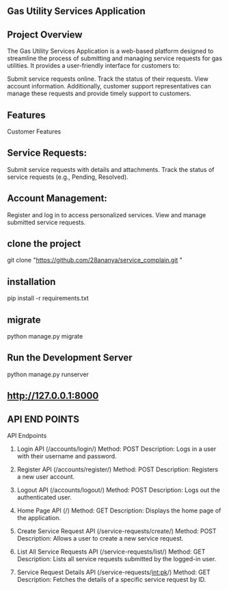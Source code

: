 ## Gas Utility Services Application
## Project Overview
The Gas Utility Services Application is a web-based platform designed to streamline the process of submitting and managing service requests for gas utilities. It provides a user-friendly interface for customers to:

Submit service requests online.
Track the status of their requests.
View account information.
Additionally, customer support representatives can manage these requests and provide timely support to customers.

## Features
Customer Features
## Service Requests:
Submit service requests with details and attachments.
Track the status of service requests (e.g., Pending, Resolved).
## Account Management:
Register and log in to access personalized services.
View and manage submitted service requests.

## clone the project

git clone "https://github.com/28ananya/service_complain.git "

## installation

pip install -r requirements.txt

## migrate

python manage.py migrate

## Run the Development Server
python manage.py runserver
## http://127.0.0.1:8000

## API END POINTS

API Endpoints
1. Login API (/accounts/login/)
Method: POST
Description: Logs in a user with their username and password.

2. Register API (/accounts/register/)
Method: POST
Description: Registers a new user account.

3. Logout API (/accounts/logout/)
Method: POST
Description: Logs out the authenticated user.

4. Home Page API (/)
Method: GET
Description: Displays the home page of the application.

5. Create Service Request API (/service-requests/create/)
Method: POST
Description: Allows a user to create a new service request.

6. List All Service Requests API (/service-requests/list/)
Method: GET
Description: Lists all service requests submitted by the logged-in user.

7. Service Request Details API (/service-requests/<int:pk>/)
Method: GET
Description: Fetches the details of a specific service request by ID.

